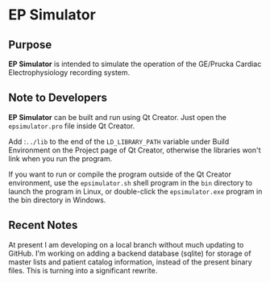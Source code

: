 # EP Simulator

## Purpose

**EP Simulator** is intended to simulate the operation of the GE/Prucka Cardiac
Electrophysiology recording system.  

## Note to Developers

**EP Simulator** can be built and run using Qt Creator.  Just open the
`epsimulator.pro` file inside Qt Creator.

Add :`../lib` to the end of the `LD_LIBRARY_PATH` variable under Build
Environment on the Project page of Qt Creator, otherwise the libraries
won't link when you run the program.

If you want to run or compile the program outside of the Qt Creator
environment, use the `epsimulator.sh` shell program in the `bin` directory
to launch the program in Linux, or double-click the `epsimulator.exe`
program in the bin directory in Windows.

## Recent Notes

At present I am developing on a local branch without much updating to GitHub.
I'm working on adding a backend database (sqlite) for storage of master lists
and patient catalog information, instead of the present binary files.  This is
turning into a significant rewrite.
